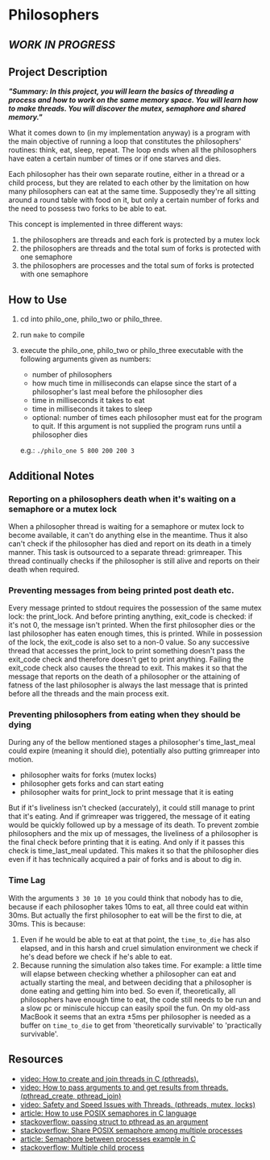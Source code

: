 # Philosophers
## ***WORK IN PROGRESS***

## Project Description

***"Summary:  In this project, you will learn the basics of threading a process and how to work on the same memory space. You will learn how to make threads. You will discover the mutex, semaphore and shared memory."***

What it comes down to (in my implementation anyway) is a program with the main objective of running a loop that constitutes the philosophers' routines: think, eat, sleep, repeat. The loop ends when all the philosophers have eaten a certain number of times or if one starves and dies.

Each philosopher has their own separate routine, either in a thread or a child process, but they are related to each other by the limitation on how many philosophers can eat at the same time. Supposedly they're all sitting around a round table with food on it, but only a certain number of forks and the need to possess two forks to be able to eat.

This concept is implemented in three different ways:
1. the philosophers are threads and each fork is protected by a mutex lock
2. the philosophers are threads and the total sum of forks is protected with one semaphore
3. the philosophers are processes and the total sum of forks is protected with one semaphore

## How to Use
1. cd into philo_one, philo_two or philo_three.
2. run `make` to compile
3. execute the philo_one, philo_two or philo_three executable with the following arguments given as numbers:
	- number of philosophers
	- how much time in milliseconds can elapse since the start of a philosopher's last meal before the philosopher dies
	- time in milliseconds it takes to eat
	- time in milliseconds it takes to sleep
	- optional: number of times each philosopher must eat for the program to quit. If this argument is not supplied the program runs until a philosopher dies
	
	e.g.: `./philo_one 5 800 200 200 3`

## Additional Notes

### Reporting on a philosophers death when it's waiting on a semaphore or a mutex lock
When a philosopher thread is waiting for a semaphore or mutex lock to become available, it can't do anything else in the meantime. Thus it also can't check if the philosopher has died and report on its death in a timely manner. This task is outsourced to a separate thread: grimreaper. This thread continually checks if the philosopher is still alive and reports on their death when required.

### Preventing messages from being printed post death etc.
Every message printed to stdout requires the possession of the same mutex lock: the print_lock. 
And before printing anything, exit_code is checked: if it's not 0, the message isn't printed. 
When the first philosopher dies or the last philosopher has eaten enough times, this is printed. While in possession of the lock, the exit_code is also set to a non-0 value. So any successive thread that accesses the print_lock to print something doesn't pass the exit_code check and therefore doesn't get to print anything. Failing the exit_code check also causes the thread to exit.
This makes it so that the message that reports on the death of a philosopher or the attaining of fatness of the last philosopher is always the last message that is printed before all the threads and the main process exit.

### Preventing philosophers from eating when they should be dying
During any of the bellow mentioned stages a philosopher's time_last_meal could expire (meaning it should die), potentially also putting grimreaper into motion.

- philosopher waits for forks (mutex locks)
- philosopher gets forks and can start eating
- philosopher waits for print_lock to print message that it is eating

But if it's liveliness isn't checked (accurately), it could still manage to print that it's eating. And if grimreaper was triggered, the message of it eating would be quickly followed up by a message of its death.
To prevent zombie philosophers and the mix up of messages, the liveliness of a philosopher is the final check before printing that it is eating. And only if it passes this check is time_last_meal updated.
This makes it so that the philosopher dies even if it has technically acquired a pair of forks and is about to dig in.

### Time Lag
With the arguments `3 30 10 10` you could think that nobody has to die, because if each philosopher takes 10ms to eat, all three could eat within 30ms. But actually the first philosopher to eat will be the first to die, at 30ms. This is because:
1. Even if he would be able to eat at that point, the `time_to_die` has also elapsed, and in this harsh and cruel simulation environment we check if he's dead before we check if he's able to eat.
2. Because running the simulation also takes time. For example: a little time will elapse between checking whether a philosopher can eat and actually starting the meal, and between deciding that a philosopher is done eating and getting him into bed. 
So even if, theoretically, all philosophers have enough time to eat, the code still needs to be run and a slow pc or miniscule hiccup can easily spoil the fun.
On my old-ass MacBook it seems that an extra ±5ms per philosopher is needed as a buffer on `time_to_die` to get from 'theoretically survivable' to 'practically survivable'.

## Resources
- [video: How to create and join threads in C (pthreads).](https://www.youtube.com/watch?v=uA8X5zNOGw8&list=PL9IEJIKnBJjFZxuqyJ9JqVYmuFZHr7CFM)
- [video: How to pass arguments to and get results from threads. (pthread_create, pthread_join)](https://www.youtube.com/watch?v=It0OFCbbTJE&list=PL9IEJIKnBJjFZxuqyJ9JqVYmuFZHr7CFM&index=2)
- [video: Safety and Speed Issues with Threads. (pthreads, mutex, locks)](https://www.youtube.com/watch?v=9axu8CUvOKY&list=PL9IEJIKnBJjFZxuqyJ9JqVYmuFZHr7CFM&index=3)
- [article: How to use POSIX semaphores in C language](https://www.geeksforgeeks.org/use-posix-semaphores-c/#:~:text=To%20lock%20a%20semaphore%20or,int%20sem_post(sem_t%20*sem)%3B)
- [stackoverflow: passing struct to pthread as an argument](https://stackoverflow.com/questions/20196121/passing-struct-to-pthread-as-an-argument)
- [stackoverflow: Share POSIX semaphore among multiple processes](https://stackoverflow.com/questions/32205396/share-posix-semaphore-among-multiple-processes)
- [article: Semaphore between processes example in C](http://www.vishalchovatiya.com/semaphore-between-processes-example-in-c/)
- [stackoverflow: Multiple child process](https://stackoverflow.com/questions/876605/multiple-child-process)
